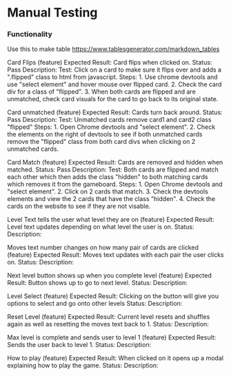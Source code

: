 # Manual Testing


### Functionality


Use this to make table https://www.tablesgenerator.com/markdown_tables




Card Flips (feature) Expected Result: Card flips when clicked on.  Status: Pass      Description: Test: Click on a card to make sure it flips over and adds a ".flipped" class to html from javascript. Steps: 1. Use chrome devtools and use "select element" and hover mouse over flipped card.  2. Check the card div for a class of "flipped". 3. When both cards are flipped and are unmatched, check card visuals for the card to go back to its original state. 



Card unmatched (feature) Expected Result: Cards turn back around.  Status: Pass     Description: Test: Unmatched cards remove card1 and card2 class "flipped" Steps: 1. Open Chrome devtools and "select element". 2. Check the elements on the right of devtools to see if both unmatched cards remove the "flipped" class from both card divs when clicking on 2 unmatched cards.



Card Match (feature) Expected Result: Cards are removed and hidden when matched.  Status: Pass     Description: Test: Both cards are flipped and match each other which then adds the class "hidden" to both matching cards which removes it from the gameboard. Steps: 1. Open Chrome devtools and "select element". 2. Click on 2 cards that match.  3. Check the devtools elements and view the 2 cards that have the class "hidden". 4. Check the cards on the website to see if they are not visable.


Level Text tells the user what level they are on (feature)  Expected Result: Level text updates depending on what level the user is on.  Status:      Description:



Moves text number changes on how many pair of cards are clicked (feature) Expected Result: Moves text updates with each pair the user clicks on.  Status:      Description:



Next level button shows up when you complete level (feature) Expected Result: Button shows up to go to next level.  Status:      Description: 


Level Select (feature) Expected Result:  Clicking on the button will give you options to select and go onto other levels   Status:      Description: 



Reset Level (feature) Expected Result: Current level resets and shuffles again as well as resetting the moves text back to 1.  Status:      Description: 



Max level is complete and sends user to level 1 (feature) Expected Result: Sends the user back to level 1.  Status:      Description: 




How to play (feature) Expected Result: When clicked on it opens up a modal explaining how to play the game.  Status:      Description: 




